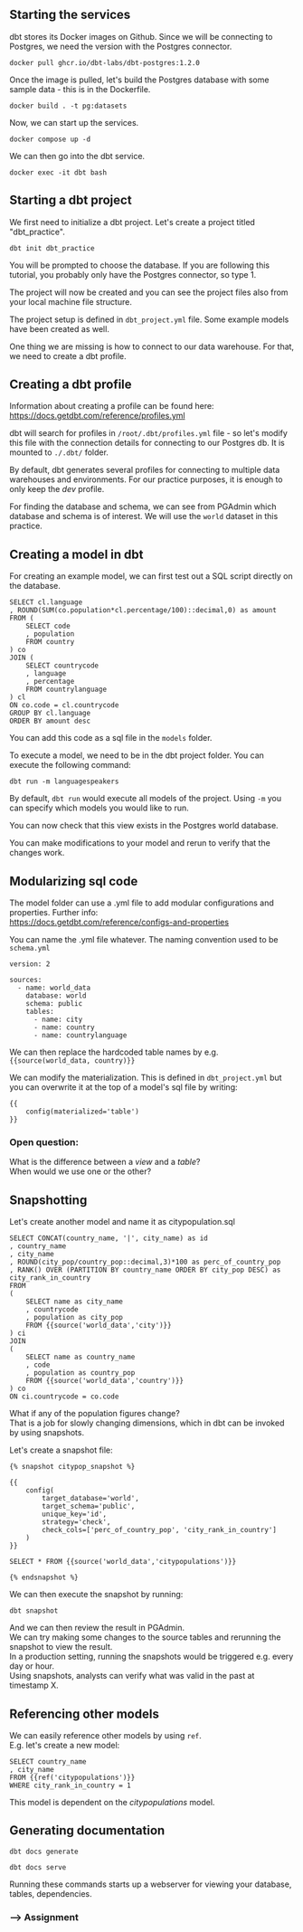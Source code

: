 ## Starting the services

dbt stores its Docker images on Github. Since we will be connecting to Postgres, we need the version with the Postgres connector.  

`docker pull ghcr.io/dbt-labs/dbt-postgres:1.2.0`  

Once the image is pulled, let's build the Postgres database with some sample data - this is in the Dockerfile.

`docker build . -t pg:datasets`  

Now, we can start up the services.  

`docker compose up -d`

We can then go into the dbt service.

`docker exec -it dbt bash`

## Starting a dbt project

We first need to initialize a dbt project. Let's create a project titled "dbt_practice".  

`dbt init dbt_practice`

You will be prompted to choose the database. If you are following this tutorial, you probably only have the Postgres connector, so type 1.

The project will now be created and you can see the project files also from your local machine file structure.

The project setup is defined in `dbt_project.yml` file. Some example models have been created as well.

One thing we are missing is how to connect to our data warehouse. For that, we need to create a dbt profile.

## Creating a dbt profile

Information about creating a profile can be found here:
https://docs.getdbt.com/reference/profiles.yml  

dbt will search for profiles in `/root/.dbt/profiles.yml` file - so let's modify this file with the connection details for connecting to our Postgres db. It is mounted to `./.dbt/` folder.

By default, dbt generates several profiles for connecting to multiple data warehouses and environments. For our practice purposes, it is enough to only keep the _dev_ profile. 

For finding the database and schema, we can see from PGAdmin which database and schema is of interest. We will use the `world` dataset in this practice.

## Creating a model in dbt

For creating an example model, we can first test out a SQL script directly on the database.

```
SELECT cl.language
, ROUND(SUM(co.population*cl.percentage/100)::decimal,0) as amount
FROM (
	SELECT code
	, population
	FROM country
) co 
JOIN ( 
	SELECT countrycode
	, language
	, percentage
	FROM countrylanguage
) cl 
ON co.code = cl.countrycode
GROUP BY cl.language
ORDER BY amount desc
```

You can add this code as a sql file in the `models` folder. 

To execute a model, we need to be in the dbt project folder. You can execute the following command:

`dbt run -m languagespeakers` 

By default, `dbt run` would execute all models of the project. Using `-m` you can specify which models you would like to run.

You can now check that this view exists in the Postgres world database.

You can make modifications to your model and rerun to verify that the changes work.

## Modularizing sql code

The model folder can use a .yml file to add modular configurations and properties. Further info:  
https://docs.getdbt.com/reference/configs-and-properties 

You can name the .yml file whatever. The naming convention used to be `schema.yml` 

```
version: 2

sources:
  - name: world_data
    database: world
    schema: public
    tables: 
      - name: city
      - name: country
      - name: countrylanguage
```

We can then replace the hardcoded table names by e.g. `{{source(world_data, country)}}`

We can modify the materialization. This is defined in `dbt_project.yml` but you can overwrite it at the top of a model's sql file by writing:

```
{{
    config(materialized='table')
}}
```

### Open question:
What is the difference between a _view_ and a _table_?  
When would we use one or the other?

## Snapshotting

Let's create another model and name it as citypopulation.sql

```
SELECT CONCAT(country_name, '|', city_name) as id
, country_name
, city_name
, ROUND(city_pop/country_pop::decimal,3)*100 as perc_of_country_pop
, RANK() OVER (PARTITION BY country_name ORDER BY city_pop DESC) as city_rank_in_country
FROM 
(
	SELECT name as city_name
	, countrycode
	, population as city_pop
	FROM {{source('world_data','city')}}
) ci 
JOIN 
( 
	SELECT name as country_name
	, code
	, population as country_pop
	FROM {{source('world_data','country')}}
) co
ON ci.countrycode = co.code
```

What if any of the population figures change?  
That is a job for slowly changing dimensions, which in dbt can be invoked by using snapshots.

Let's create a snapshot file:

```
{% snapshot citypop_snapshot %}

{{
    config(
        target_database='world',
        target_schema='public',
        unique_key='id',
        strategy='check',
        check_cols=['perc_of_country_pop', 'city_rank_in_country']
    )
}}

SELECT * FROM {{source('world_data','citypopulations')}}

{% endsnapshot %}
```

We can then execute the snapshot by running:  

`dbt snapshot`

And we can then review the result in PGAdmin.  
We can try making some changes to the source tables and rerunning the snapshot to view the result.  
In a production setting, running the snapshots would be triggered e.g. every day or hour.  
Using snapshots, analysts can verify what was valid in the past at timestamp X.

## Referencing other models

We can easily reference other models by using `ref`.  
E.g. let's create a new model: 

```
SELECT country_name
, city_name
FROM {{ref('citypopulations')}}
WHERE city_rank_in_country = 1
```

This model is dependent on the *citypopulations* model.

## Generating documentation

`dbt docs generate`

`dbt docs serve`

Running these commands starts up a webserver for viewing your database, tables, dependencies.

### --> Assignment
